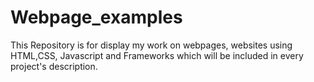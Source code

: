 # Webpage_examples

This Repository is for display my work on webpages, websites using HTML,CSS, Javascript and Frameworks which will be included in every project's description.

